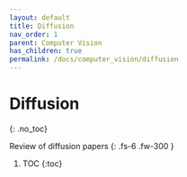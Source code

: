 ```yaml
---
layout: default
title: Diffusion
nav_order: 1
parent: Computer Vision
has_children: true
permalink: /docs/computer_vision/diffusion
---
```


# Diffusion
{: .no_toc}

Review of diffusion papers
{: .fs-6 .fw-300 }
1. TOC
{:toc}